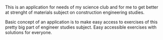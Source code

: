 This is an application for needs of my science club and for me to get better at strenght of materials subject on construction 
engineering studies.

Basic concept of an application is to make easy access to exercises of this pretty big part of engineer studies subject.
 Easy accessible exercises with solutions for everyone.